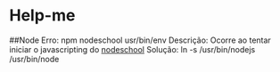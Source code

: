 # Help-me
##Node
Erro: npm nodeschool usr/bin/env
Descrição: Ocorre ao tentar iniciar o javascripting do [nodeschool](https://github.com/sethvincent/javascripting)
Solução: ln -s /usr/bin/nodejs /usr/bin/node
